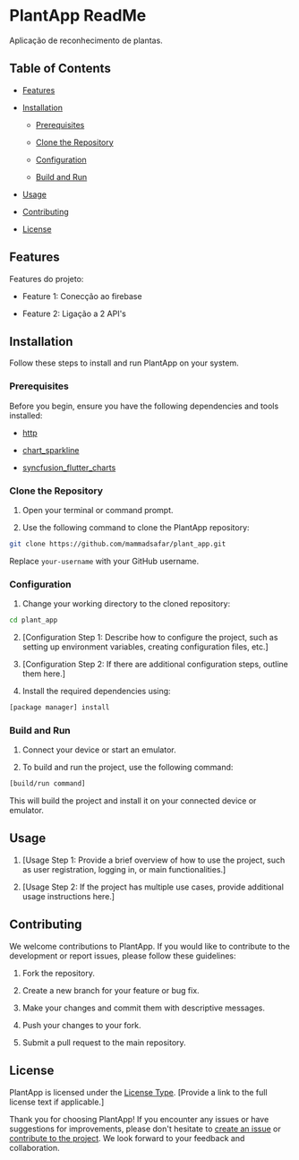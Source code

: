 # PlantApp ReadMe

Aplicação de reconhecimento de plantas.

## Table of Contents

- [Features](#features)

- [Installation](#installation)

  - [Prerequisites](#prerequisites)

  - [Clone the Repository](#clone-the-repository)

  - [Configuration](#configuration)

  - [Build and Run](#build-and-run)

- [Usage](#usage)

- [Contributing](#contributing)

- [License](#license)

## Features

Features do projeto:

- Feature 1: Conecção ao firebase

- Feature 2: Ligação a 2 API's

## Installation

Follow these steps to install and run PlantApp on your system.

### Prerequisites

Before you begin, ensure you have the following dependencies and tools installed:

- [http](https://pub.dev/packages/http)

- [chart_sparkline](https://pub.dev/packages/chart_sparkline)

- [syncfusion_flutter_charts](https://pub.dev/packages/syncfusion_flutter_charts)

### Clone the Repository

1. Open your terminal or command prompt.

2. Use the following command to clone the PlantApp repository:

```sh
git clone https://github.com/mammadsafar/plant_app.git
```

Replace `your-username` with your GitHub username.

### Configuration

1. Change your working directory to the cloned repository:

```sh
cd plant_app
```

2. [Configuration Step 1: Describe how to configure the project, such as setting up environment variables, creating configuration files, etc.]

3. [Configuration Step 2: If there are additional configuration steps, outline them here.]

4. Install the required dependencies using:

```sh
[package manager] install
```

### Build and Run

1. Connect your device or start an emulator.

2. To build and run the project, use the following command:

```sh
[build/run command]
```

This will build the project and install it on your connected device or emulator.

## Usage

1. [Usage Step 1: Provide a brief overview of how to use the project, such as user registration, logging in, or main functionalities.]

2. [Usage Step 2: If the project has multiple use cases, provide additional usage instructions here.]

## Contributing

We welcome contributions to PlantApp. If you would like to contribute to the development or report issues, please follow these guidelines:

1. Fork the repository.

2. Create a new branch for your feature or bug fix.

3. Make your changes and commit them with descriptive messages.

4. Push your changes to your fork.

5. Submit a pull request to the main repository.

## License

PlantApp is licensed under the [License Type](LICENSE). [Provide a link to the full license text if applicable.]

Thank you for choosing PlantApp! If you encounter any issues or have suggestions for improvements, please don't hesitate to [create an issue](https://github.com/Mammadsafar/PlantApp/issues) or [contribute to the project](#contributing). We look forward to your feedback and collaboration.
